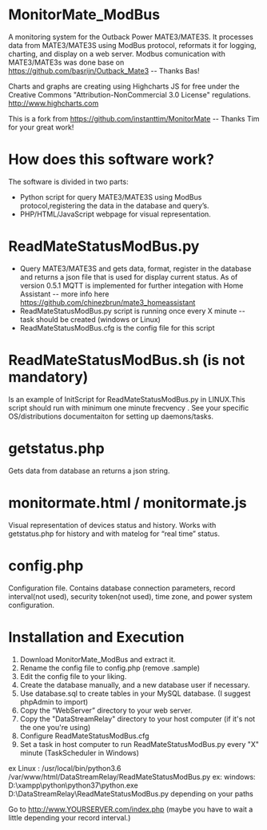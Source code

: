 MonitorMate_ModBus
===========

A monitoring system for the Outback Power MATE3/MATE3S. 
It processes data from MATE3/MATE3S using ModBus protocol, reformats it for logging, charting, and display on a web server.
Modbus comunication with MATE3/MATE3s was done base on https://github.com/basrijn/Outback_Mate3 -- Thanks Bas!

Charts and graphs are creating using Highcharts JS for free under the Creative Commons "Attribution-NonCommercial 3.0 License" regulations. http://www.highcharts.com

This is a fork from https://github.com/instanttim/MonitorMate -- Thanks Tim for your great work!

How does this software work?
===========
The software is divided in two parts:

- Python script for query MATE3/MATE3S using ModBus protocol,registering the data in the database and query’s.
- PHP/HTML/JavaScript webpage for visual representation.

ReadMateStatusModBus.py
===========
- Query MATE3/MATE3S and gets data, format, register in the database and returns a json file that is used for display current status. As of version 0.5.1 MQTT is implemented for further integation with Home Assistant -- more info here https://github.com/chinezbrun/mate3_homeassistant
- ReadMateStatusModBus.py script is running once every X minute -- task should be created (windows or Linux)
- ReadMateStatusModBus.cfg is the config file for this script

ReadMateStatusModBus.sh (is not mandatory)
===========
Is an example of InitScript for ReadMateStatusModBus.py in LINUX.This script should run with minimum one minute frecvency .
See your specific OS/distributions documentaiton for setting up daemons/tasks.

getstatus.php
===========
Gets data from database an returns a json string.

monitormate.html / monitormate.js
===========
Visual representation of devices status and history. Works with getstatus.php for history and with matelog for “real time” status.

config.php
===========
Configuration file. Contains database connection parameters, record interval(not used), security token(not used), time zone, and power system configuration.

Installation and Execution
===========

1. Download MonitorMate_ModBus and extract it.
2. Rename the config file to config.php (remove .sample)
2. Edit the config file to your liking.
3. Create the database manually, and a new database user if necessary.
4. Use database.sql to create tables in your MySQL database. (I suggest phpAdmin to import)
5. Copy the “WebServer” directory to your web server.
6. Copy the "DataStreamRelay" directory to your host computer (if it's not the one you're using)
7. Configure ReadMateStatusModBus.cfg
8. Set a task in host computer to run ReadMateStatusModBus.py every "X" minute (TaskScheduler in Windows)

ex Linux : /usr/local/bin/python3.6 /var/www/html/DataStreamRelay/ReadMateStatusModBus.py
ex: windows: D:\xampp\python\python37\python.exe D:\DataStreamRelay\ReadMateStatusModBus.py
depending on your paths

Go to  http://www.YOURSERVER.com/index.php (maybe you have to wait a little depending your record interval.)
